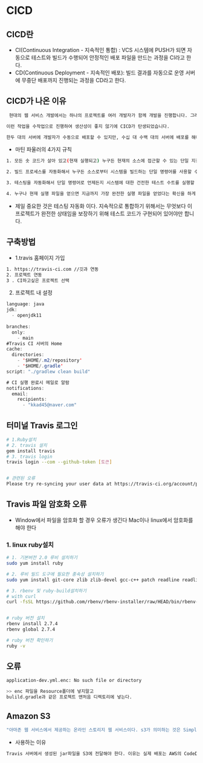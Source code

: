 # CICD

## CICD란
- CI(Continuous Integration - 지속적인 통합) : VCS 시스템에 PUSH가 되면 자동으로 테스트와 빌드가 수행되어 안정적인 배포 파일을 만드는 과정을 CI라고 한다.
- CD(Continuous Deployment - 지속적인 배포): 빌드 결과를 자동으로 운영 서버에 무중단 배포까지 진행되는 과정을 CD라고 한다.


## CICD가 나온 이유

```bash
 현대의 웹 서비스 개발에서는 하나의 프로젝트를 여러 개발자가 함께 개발을 진행합니다. 그러다 보니 각자가 개발한 코드가 합쳐야 할 때마다 큰일이였습니다. 그래서 매주 병합일을 정하여 이날은 각자가 개발한 코드를 합치는 일만 진행했습니다. 

이런 작업을 수작업으로 진행하여 생산성이 좋지 않기에 CICD가 탄생되었습니다.

한두 대의 서버에 개발자가 수동으로 배포할 수 있지만, 수십 대 수백 대의 서버에 배포를 해야 하거나 긴박하게 당장 배포를 해야 하는 상황이 오면 더는 수동으로 배포할 수가 없다.
```

- 마틴 파울러의 4가지 규칙
``` bash
1. 모든 솟 코드가 살아 있고(현재 실행되고) 누구든 현재의 소스에 접근할 수 있는 단일 지점을 유지할 것.

2. 빌드 프로세스를 자동화해서 누구든 소스로부터 시스템을 빌드하는 단일 명령어를 사용할 수 있게 할 것.

3. 테스팅을 자동화해서 단일 명령어로 언제든지 시스템에 대한 건전한 테스트 수트를 실행할 수 있게 할 것

4. 누구나 현재 실행 파일을 얻으면 지금까지 가장 완전한 실행 파일을 얻었다는 확신을 하게 할 것.
```

- 제일 중요한 것은 테스팅 자동화 이다. 지속적으로 통합하기 위해서는 무엇보다 이 프로젝트가 완전한 상태임을 보장하기 위해 테스트 코드가 구현되어 있어야만 합니다.


## 구축방법

- 1.travis 홈페이지 가입
```bash
1. https://travis-ci.com //깃과 연동
2. 프로젝트 연동
3 . CI하고싶은 프로젝트 선택
```

2. 프로젝트 내 설정

```java
language: java
jdk: 
  - openjdk11
  
branches:
  only:
    - main
#Travis CI 서버의 Home
cache:
  directories:  
    - '$HOME/.m2/repository'
    - '$HOME/.gradle'
script: "./gradlew clean build"

# CI 실행 완료시 메일로 알람
notifications: 
  email:
    recipients: 
      - "kkad45@naver.com"


```

## 터미널 Travis 로그인

```bash
# 1.Ruby설치
# 2. travis 설치
gem install travis
# 3. travis login
travis login --com --github-token [토큰]


# 관련된 오류
Please try re-syncing your user data at https://travis-ci.org/account/preferences and try logging in via travis-ci.org
```


##  Travis 파일 암호화 오류

- Window에서 파일을 암호화 할 경우 오류가 생긴다 Mac이나 linux에서 암호화를 해야 한다


### 1. linux ruby설치

```bash
# 1. 기본버전 2.0 루비 설치하기
sudo yum install ruby

# 2. 루비 빌드 도구에 필요한 종속성 설치하기
sudo yum install git-core zlib zlib-devel gcc-c++ patch readline readline-devel libyaml-devel libffi-devel openssl-devel make bzip2 autoconf automake libtool bison curl sqlite-devel

# 3. rbenv 및 ruby-build설치하기
# with curl
curl -fsSL https://github.com/rbenv/rbenv-installer/raw/HEAD/bin/rbenv-installer | bash


# ruby 버전 설치
rbenv install 2.7.4
rbenv global 2.7.4

# ruby 버전 확인하기
ruby -v
```


## 오류

```bash
application-dev.yml.enc: No such file or directory

>> enc 파일을 Resource폴더에 넣지말고
bulild.gradle과 같은 프로젝트 맨처음 디렉토리에 넣는다.

```


## Amazon S3
```bash
"아마존 웹 서비스에서 제공하는 온라인 스토리지 웹 서비스이다. s3가 의미하는 것은 Simple Storage Service의 각 단어의 맨 앞 글자 s3개를 의미"
```

- 사용하는 이유
```bash
Travis 서버에서 생성된 jar파일을 S3에 전달해야 한다. 이유는 실제 배포는 AWS의 CodeDeploy를 통해 이루어진다. 하지만 이런 CodeDeploy는 파일을 저장할 수 있는 기능을 가지고 있지 않다. 그렇기 때문에 배포에 필요한 파일을 별도 보관할 수 있는 공간이 필요한데 그것이 바로 S3이다.
```

